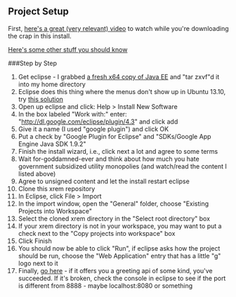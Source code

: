 Project Setup
---
First, [here's a great (very relevant) video](https://www.youtube.com/watch?feature=player_embedded&v=qokEYBNWA_0) to watch while you're downloading the crap in this install.

[Here's some other stuff you should know](http://rest.elkstein.org/)

###Step by Step
1. Get eclipse - I grabbed [a fresh x64 copy of Java EE](http://www.eclipse.org/downloads/packages/eclipse-ide-java-ee-developers/keplersr2) and "tar zxvf"d it into my home directory
2. Eclipse does this thing where the menus don't show up in Ubuntu 13.10, try [this solution](http://stackoverflow.com/questions/19452390/eclipse-menus-dont-show-up-after-upgrading-to-ubuntu-13-10)
3. Open up eclipse and click: Help > Install New Software
4. In the box labeled "Work with:" enter: "http://dl.google.com/eclipse/plugin/4.3" and click add
5. Give it a name (I used "google plugin") and click OK
6. Put a check by "Google Plugin for Eclipse" and "SDKs/Google App Engine Java SDK 1.9.2"
7. Finish the install wizard, i.e., click next a lot and agree to some terms
8. Wait for-goddamned-ever and think about how much you hate government subsidized utility monopolies (and watch/read the content I listed above)
9. Agree to unsigned content and let the install restart eclipse
10. Clone this xrem repository
11. In Eclipse, click File > Import
12. In the import window, open the "General" folder, choose "Existing Projects into Workspace"
13. Select the cloned xrem directory in the "Select root directory" box
14. If your xrem directory is not in your workspace, you may want to put a check next to the "Copy projects into workspace" box
15. Click Finish
16. You should now be able to click "Run", if eclipse asks how the project should be run, choose the "Web Application" entry that has a little "g" logo next to it
17. Finally, [go here](http://localhost:8888/_ah/api/explorer) - if it offers you a greeting api of some kind, you've succeeded. If it's broken, check the console in eclipse to see if the port is different from 8888 - maybe localhost:8080 or something
